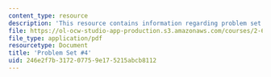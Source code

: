 ```yaml
---
content_type: resource
description: 'This resource contains information regarding problem set #4.'
file: https://ol-ocw-studio-app-production.s3.amazonaws.com/courses/2-682-acoustical-oceanography-spring-2012/246e2f7b317207759e175215abcb8112_MIT2_682S12_Homework4.pdf
file_type: application/pdf
resourcetype: Document
title: 'Problem Set #4'
uid: 246e2f7b-3172-0775-9e17-5215abcb8112
---
```

